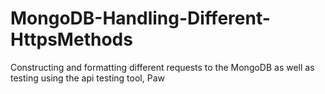 # MongoDB-Handling-Different-HttpsMethods
Constructing and formatting different requests to the MongoDB as well as testing using the api testing tool, Paw
